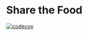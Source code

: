 # Share the Food



[![codecov](https://codecov.io/gh/addisonmartin/ShareTheFood/branch/master/graph/badge.svg)](https://codecov.io/gh/addisonmartin/ShareTheFood)

